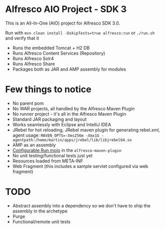 # Alfresco AIO Project - SDK 3

This is an All-In-One (AIO) project for Alfresco SDK 3.0. 

Run with `mvn clean install -DskipTests=true alfresco:run` or `./run.sh` and verify that it 

 * Runs the embedded Tomcat + H2 DB 
 * Runs Alfresco Content Services (Repository)
 * Runs Alfresco Solr4
 * Runs Alfresco Share
 * Packages both as JAR and AMP assembly for modules
 
# Few things to notice

 * No parent pom
 * No WAR projects, all handled by the Alfresco Maven Plugin 
 * No runner project - it's all in the Alfresco Maven Plugin
 * Standard JAR packaging and layout
 * Works seamlessly with Eclipse and IntelliJ IDEA
 * JRebel for hot reloading, JRebel maven plugin for generating rebel.xml, agent usage: `MAVEN_OPTS=-Xms256m -Xmx1G -agentpath:/home/martin/apps/jrebel/lib/libjrebel64.so`
 * AMP as an assembly
 * [Configurable Run mojo](https://github.com/Alfresco/alfresco-sdk/blob/sdk-3.0/plugins/alfresco-maven-plugin/src/main/java/org/alfresco/maven/plugin/RunMojo.java) in the `alfresco-maven-plugin`
 * No unit testing/functional tests just yet
 * Resources loaded from META-INF
 * Web Fragment (this includes a sample servlet configured via web fragment)
 
# TODO
 
  * Abstract assembly into a dependency so we don't have to ship the assembly in the archetype
  * Purge
  * Functional/remote unit tests
   
  
 
